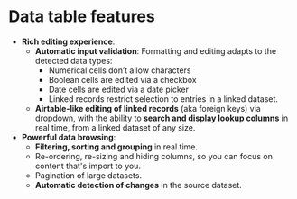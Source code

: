 # Data table features

* **Rich editing experience**:
  * **Automatic input validation**: Formatting and editing adapts to the detected data types:
    * Numerical cells don’t allow characters
    * Boolean cells are edited via a checkbox
    * Date cells are edited via a date picker
    * Linked records restrict selection to entries in a linked dataset.
  * **Airtable-like editing of linked records** (aka foreign keys) via dropdown, with the ability to **search and display lookup columns** in real time, from a linked dataset of any size.
* **Powerful data browsing**:
  * **Filtering, sorting and grouping** in real time.
  * Re-ordering, re-sizing and hiding columns, so you can focus on content that's import to you.
  * Pagination of large datasets.
  * **Automatic detection of changes** in the source dataset.